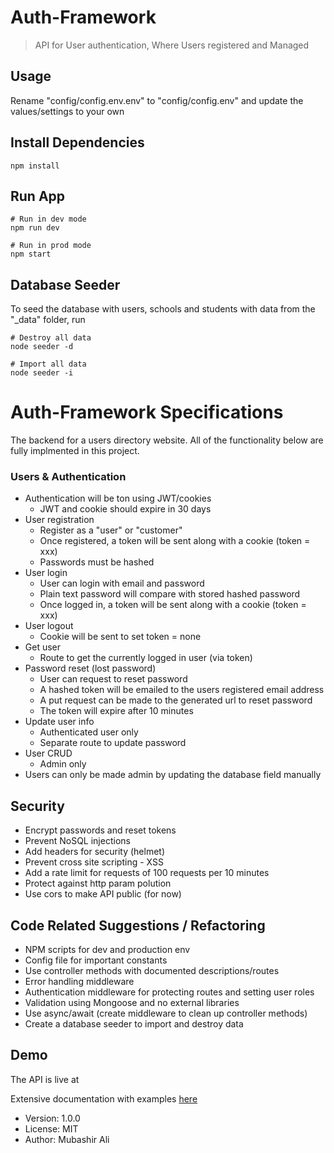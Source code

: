 # Auth-Framework

> API for User authentication, Where Users registered and Managed

## Usage

Rename "config/config.env.env" to "config/config.env" and update the values/settings to your own

## Install Dependencies

```
npm install
```

## Run App

```
# Run in dev mode
npm run dev

# Run in prod mode
npm start
```

## Database Seeder

To seed the database with users, schools and students with data from the "\_data" folder, run

```
# Destroy all data
node seeder -d

# Import all data
node seeder -i
```

# Auth-Framework Specifications

The backend for a users directory website. All of the functionality below are fully implmented in this project.

### Users & Authentication

- Authentication will be ton using JWT/cookies
  - JWT and cookie should expire in 30 days
- User registration
  - Register as a "user" or "customer"
  - Once registered, a token will be sent along with a cookie (token = xxx)
  - Passwords must be hashed
- User login
  - User can login with email and password
  - Plain text password will compare with stored hashed password
  - Once logged in, a token will be sent along with a cookie (token = xxx)
- User logout
  - Cookie will be sent to set token = none
- Get user
  - Route to get the currently logged in user (via token)
- Password reset (lost password)
  - User can request to reset password
  - A hashed token will be emailed to the users registered email address
  - A put request can be made to the generated url to reset password
  - The token will expire after 10 minutes
- Update user info
  - Authenticated user only
  - Separate route to update password
- User CRUD
  - Admin only
- Users can only be made admin by updating the database field manually

## Security

- Encrypt passwords and reset tokens
- Prevent NoSQL injections
- Add headers for security (helmet)
- Prevent cross site scripting - XSS
- Add a rate limit for requests of 100 requests per 10 minutes
- Protect against http param polution
- Use cors to make API public (for now)

## Code Related Suggestions / Refactoring

- NPM scripts for dev and production env
- Config file for important constants
- Use controller methods with documented descriptions/routes
- Error handling middleware
- Authentication middleware for protecting routes and setting user roles
- Validation using Mongoose and no external libraries
- Use async/await (create middleware to clean up controller methods)
- Create a database seeder to import and destroy data

## Demo

The API is live at []()

Extensive documentation with examples [here](https://documenter.getpostman.com/view/14909689/UVByHpXC)

- Version: 1.0.0
- License: MIT
- Author: Mubashir Ali
